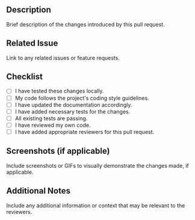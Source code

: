 ## Description
Brief description of the changes introduced by this pull request.

## Related Issue
Link to any related issues or feature requests.

## Checklist
- [ ] I have tested these changes locally.
- [ ] My code follows the project's coding style guidelines.
- [ ] I have updated the documentation accordingly.
- [ ] I have added necessary tests for the changes.
- [ ] All existing tests are passing.
- [ ] I have reviewed my own code.
- [ ] I have added appropriate reviewers for this pull request.

## Screenshots (if applicable)
Include screenshots or GIFs to visually demonstrate the changes made, if applicable.

## Additional Notes
Include any additional information or context that may be relevant to the reviewers.
